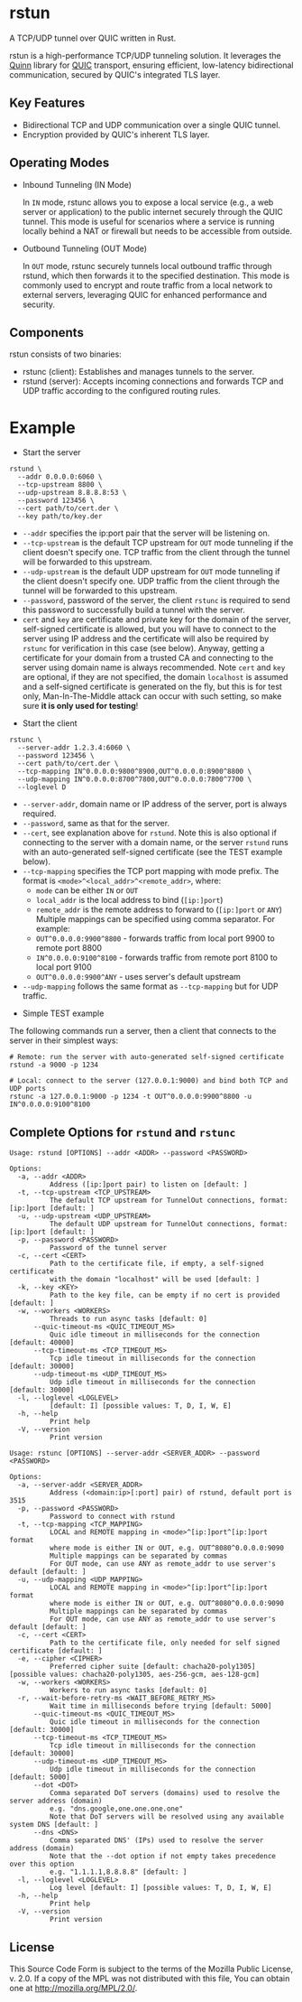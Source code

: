 rstun
=====

A TCP/UDP tunnel over QUIC written in Rust.

rstun is a high-performance TCP/UDP tunneling solution. It leverages the [Quinn](https://github.com/quinn-rs/quinn) library for [QUIC](https://quicwg.org/) transport, ensuring efficient, low-latency bidirectional communication, secured by QUIC's integrated TLS layer.

Key Features
------------

* Bidirectional TCP and UDP communication over a single QUIC tunnel.
* Encryption provided by QUIC's inherent TLS layer.

Operating Modes
-----

* Inbound Tunneling (IN Mode)

  In `IN` mode, rstunc allows you to expose a local service (e.g., a web server or application) to the public internet securely through the QUIC tunnel. This mode is useful for scenarios where a service is running locally behind a NAT or firewall but needs to be accessible from outside.

* Outbound Tunneling (OUT Mode)

  In `OUT` mode, rstunc securely tunnels local outbound traffic through rstund, which then forwards it to the specified destination. This mode is commonly used to encrypt and route traffic from a local network to external servers, leveraging QUIC for enhanced performance and security.

Components
----------

rstun consists of two binaries:

* rstunc (client): Establishes and manages tunnels to the server.
* rstund (server): Accepts incoming connections and forwards TCP and UDP traffic according to the configured routing rules.

Example
=======

* Start the server

```
rstund \
  --addr 0.0.0.0:6060 \
  --tcp-upstream 8800 \
  --udp-upstream 8.8.8.8:53 \
  --password 123456 \
  --cert path/to/cert.der \
  --key path/to/key.der
```
  - `--addr` specifies the ip:port pair that the server will be listening on.
  - `--tcp-upstream` is the default TCP upstream for `OUT` mode tunneling if the client doesn't specify one. TCP traffic from the client through the tunnel will be forwarded to this upstream.
  - `--udp-upstream` is the default UDP upstream for `OUT` mode tunneling if the client doesn't specify one. UDP traffic from the client through the tunnel will be forwarded to this upstream.
  - `--password`, password of the server, the client `rstunc` is required to send this password to successfully build a tunnel with the server.
  - `cert` and `key` are certificate and private key for the domain of the server, self-signed certificate is allowed, but you will have to connect to the server using IP address and the certificate will also be required by `rstunc` for verification in this case (see below). Anyway, getting a certificate for your domain from a trusted CA and connecting to the server using domain name is always recommended. Note `cert` and `key` are optional, if they are not specified, the domain `localhost` is assumed and a self-signed certificate is generated on the fly, but this is for test only, Man-In-The-Middle attack can occur with such setting, so make sure **it is only used for testing**!

* Start the client

```
rstunc \
  --server-addr 1.2.3.4:6060 \
  --password 123456 \
  --cert path/to/cert.der \
  --tcp-mapping IN^0.0.0.0:9800^8900,OUT^0.0.0.0:8900^8800 \
  --udp-mapping IN^0.0.0.0:8700^7800,OUT^0.0.0.0:7800^7700 \
  --loglevel D
```
  - `--server-addr`, domain name or IP address of the server, port is always required.
  - `--password`, same as that for the server.
  - `--cert`, see explanation above for `rstund`. Note this is also optional if connecting to the server with a domain name, or the server `rstund` runs with an auto-generated self-signed certificate (see the TEST example below).
  - `--tcp-mapping` specifies the TCP port mapping with mode prefix. The format is `<mode>^<local_addr>^<remote_addr>`, where:
    - `mode` can be either `IN` or `OUT` 
    - `local_addr` is the local address to bind (`[ip:]port`)
    - `remote_addr` is the remote address to forward to (`[ip:]port` or `ANY`)
    Multiple mappings can be specified using comma separator. For example:
    - `OUT^0.0.0.0:9900^8800` - forwards traffic from local port 9900 to remote port 8800
    - `IN^0.0.0.0:9100^8100` - forwards traffic from remote port 8100 to local port 9100
    - `OUT^0.0.0.0:9900^ANY` - uses server's default upstream
  - `--udp-mapping` follows the same format as `--tcp-mapping` but for UDP traffic.

* Simple TEST example

The following commands run a server, then a client that connects to the server in their simplest ways:

```
# Remote: run the server with auto-generated self-signed certificate
rstund -a 9000 -p 1234

# Local: connect to the server (127.0.0.1:9000) and bind both TCP and UDP ports
rstunc -a 127.0.0.1:9000 -p 1234 -t OUT^0.0.0.0:9900^8800 -u IN^0.0.0.0:9100^8100
```

Complete Options for `rstund` and `rstunc`
---

```
Usage: rstund [OPTIONS] --addr <ADDR> --password <PASSWORD>

Options:
  -a, --addr <ADDR>
          Address ([ip:]port pair) to listen on [default: ]
  -t, --tcp-upstream <TCP_UPSTREAM>
          The default TCP upstream for TunnelOut connections, format: [ip:]port [default: ]
  -u, --udp-upstream <UDP_UPSTREAM>
          The default UDP upstream for TunnelOut connections, format: [ip:]port [default: ]
  -p, --password <PASSWORD>
          Password of the tunnel server
  -c, --cert <CERT>
          Path to the certificate file, if empty, a self-signed certificate
          with the domain "localhost" will be used [default: ]
  -k, --key <KEY>
          Path to the key file, can be empty if no cert is provided [default: ]
  -w, --workers <WORKERS>
          Threads to run async tasks [default: 0]
      --quic-timeout-ms <QUIC_TIMEOUT_MS>
          Quic idle timeout in milliseconds for the connection [default: 40000]
      --tcp-timeout-ms <TCP_TIMEOUT_MS>
          Tcp idle timeout in milliseconds for the connection [default: 30000]
      --udp-timeout-ms <UDP_TIMEOUT_MS>
          Udp idle timeout in milliseconds for the connection [default: 30000]
  -l, --loglevel <LOGLEVEL>
          [default: I] [possible values: T, D, I, W, E]
  -h, --help
          Print help
  -V, --version
          Print version
```

```
Usage: rstunc [OPTIONS] --server-addr <SERVER_ADDR> --password <PASSWORD>

Options:
  -a, --server-addr <SERVER_ADDR>
          Address (<domain:ip>[:port] pair) of rstund, default port is 3515
  -p, --password <PASSWORD>
          Password to connect with rstund
  -t, --tcp-mapping <TCP_MAPPING>
          LOCAL and REMOTE mapping in <mode>^[ip:]port^[ip:]port format
          where mode is either IN or OUT, e.g. OUT^8080^0.0.0.0:9090
          Multiple mappings can be separated by commas
          For OUT mode, can use ANY as remote_addr to use server's default [default: ]
  -u, --udp-mapping <UDP_MAPPING>
          LOCAL and REMOTE mapping in <mode>^[ip:]port^[ip:]port format
          where mode is either IN or OUT, e.g. OUT^8080^0.0.0.0:9090
          Multiple mappings can be separated by commas
          For OUT mode, can use ANY as remote_addr to use server's default [default: ]
  -c, --cert <CERT>
          Path to the certificate file, only needed for self signed certificate [default: ]
  -e, --cipher <CIPHER>
          Preferred cipher suite [default: chacha20-poly1305] [possible values: chacha20-poly1305, aes-256-gcm, aes-128-gcm]
  -w, --workers <WORKERS>
          Workers to run async tasks [default: 0]
  -r, --wait-before-retry-ms <WAIT_BEFORE_RETRY_MS>
          Wait time in milliseconds before trying [default: 5000]
      --quic-timeout-ms <QUIC_TIMEOUT_MS>
          Quic idle timeout in milliseconds for the connection [default: 30000]
      --tcp-timeout-ms <TCP_TIMEOUT_MS>
          Tcp idle timeout in milliseconds for the connection [default: 30000]
      --udp-timeout-ms <UDP_TIMEOUT_MS>
          Udp idle timeout in milliseconds for the connection [default: 5000]
      --dot <DOT>
          Comma separated DoT servers (domains) used to resolve the server address (domain)
          e.g. "dns.google,one.one.one.one"
          Note that DoT servers will be resolved using any available system DNS [default: ]
      --dns <DNS>
          Comma separated DNS' (IPs) used to resolve the server address (domain)
          Note that the --dot option if not empty takes precedence over this option
          e.g. "1.1.1.1,8.8.8.8" [default: ]
  -l, --loglevel <LOGLEVEL>
          Log level [default: I] [possible values: T, D, I, W, E]
  -h, --help
          Print help
  -V, --version
          Print version
```

License
-------

This Source Code Form is subject to the terms of the Mozilla Public
License, v. 2.0. If a copy of the MPL was not distributed with this
file, You can obtain one at http://mozilla.org/MPL/2.0/.
